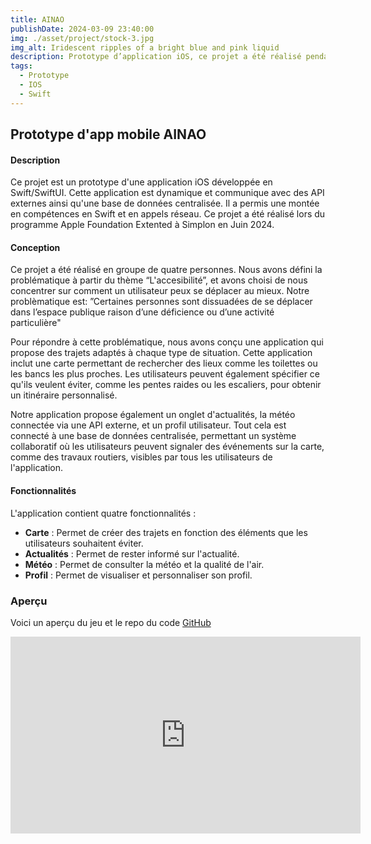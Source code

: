 ```yaml
---
title: AINAO
publishDate: 2024-03-09 23:40:00
img: ./asset/project/stock-3.jpg
img_alt: Iridescent ripples of a bright blue and pink liquid
description: Prototype d’application iOS, ce projet a été réalisé pendant la formation programme Apple Foundation Extented !
tags:
  - Prototype
  - IOS
  - Swift
---
```



## Prototype d'app mobile AINAO

#### Description

Ce projet est un prototype d'une application iOS développée en Swift/SwiftUI. Cette application est dynamique et communique avec des API externes ainsi qu'une base de données centralisée. Il a permis une montée en compétences en Swift et en appels réseau. Ce projet a été réalisé lors du programme Apple Foundation Extented à Simplon en Juin 2024.

#### Conception

Ce projet a été réalisé en groupe de quatre personnes. Nous avons défini la problématique à partir du thème “L'accesibilité”, et avons choisi de nous concentrer sur comment un utilisateur peux se déplacer au mieux. Notre problèmatique est: ”Certaines personnes sont dissuadées de se déplacer dans l’espace publique raison d’une déficience ou d’une activité particulière"

Pour répondre à cette problématique, nous avons conçu une application qui propose des trajets adaptés à chaque type de situation. Cette application inclut une carte permettant de rechercher des lieux comme les toilettes ou les bancs les plus proches. Les utilisateurs peuvent également spécifier ce qu'ils veulent éviter, comme les pentes raides ou les escaliers, pour obtenir un itinéraire personnalisé. 

Notre application propose également un onglet d'actualités, la météo connectée via une API externe, et un profil utilisateur. Tout cela est connecté à une base de données centralisée, permettant un système collaboratif où les utilisateurs peuvent signaler des événements sur la carte, comme des travaux routiers, visibles par tous les utilisateurs de l'application.

#### Fonctionnalités

L'application contient quatre fonctionnalités :

- **Carte** : Permet de créer des trajets en fonction des éléments que les utilisateurs souhaitent éviter.
- **Actualités** : Permet de rester informé sur l'actualité.
- **Météo** : Permet de consulter la météo et la qualité de l'air.
- **Profil** : Permet de visualiser et personnaliser son profil.

### Aperçu

Voici un aperçu du jeu et le repo du code [GitHub](https://github.com/gus5900000/AINAO)

<iframe width="560" height="315" src="https://www.youtube.com/embed/a72CNCt68F4" frameborder="0" allowfullscreen></iframe>
